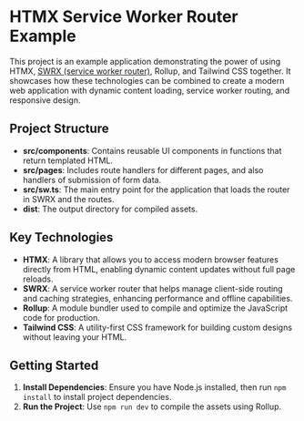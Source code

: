 # HTMX Service Worker Router Example

This project is an example application demonstrating the power of using HTMX, [SWRX (service worker router)](https://github.com/richardanaya/swrx/), Rollup, and Tailwind CSS together. It showcases how these technologies can be combined to create a modern web application with dynamic content loading, service worker routing, and responsive design.

## Project Structure

- **src/components**: Contains reusable UI components in functions that return templated HTML.
- **src/pages**: Includes route handlers for different pages, and also handlers of submission of form data.
- **src/sw.ts**: The main entry point for the application that loads the router in SWRX and the routes.
- **dist**: The output directory for compiled assets.

## Key Technologies

- **HTMX**: A library that allows you to access modern browser features directly from HTML, enabling dynamic content updates without full page reloads.
- **SWRX**: A service worker router that helps manage client-side routing and caching strategies, enhancing performance and offline capabilities.
- **Rollup**: A module bundler used to compile and optimize the JavaScript code for production.
- **Tailwind CSS**: A utility-first CSS framework for building custom designs without leaving your HTML.

## Getting Started

1. **Install Dependencies**: Ensure you have Node.js installed, then run `npm install` to install project dependencies.
2. **Run the Project**: Use `npm run dev` to compile the assets using Rollup.
